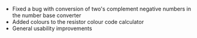 - Fixed a bug with conversion of two's complement negative numbers in the number base converter
- Added colours to the resistor colour code calculator
- General usability improvements

